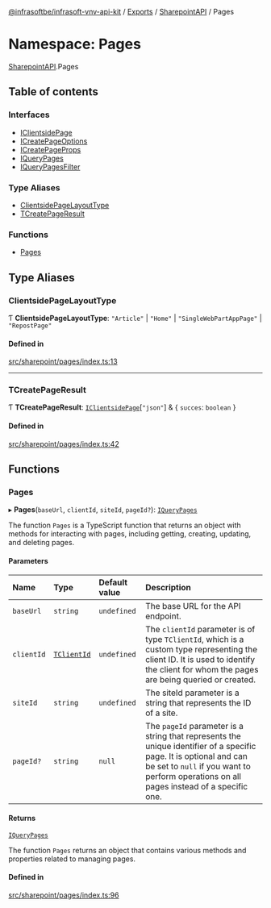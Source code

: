 [@infrasoftbe/infrasoft-vnv-api-kit](../README.md) / [Exports](../modules.md) / [SharepointAPI](SharepointAPI.md) / Pages

# Namespace: Pages

[SharepointAPI](SharepointAPI.md).Pages

## Table of contents

### Interfaces

- [IClientsidePage](../interfaces/SharepointAPI.Pages.IClientsidePage.md)
- [ICreatePageOptions](../interfaces/SharepointAPI.Pages.ICreatePageOptions.md)
- [ICreatePageProps](../interfaces/SharepointAPI.Pages.ICreatePageProps.md)
- [IQueryPages](../interfaces/SharepointAPI.Pages.IQueryPages.md)
- [IQueryPagesFilter](../interfaces/SharepointAPI.Pages.IQueryPagesFilter.md)

### Type Aliases

- [ClientsidePageLayoutType](SharepointAPI.Pages.md#clientsidepagelayouttype)
- [TCreatePageResult](SharepointAPI.Pages.md#tcreatepageresult)

### Functions

- [Pages](SharepointAPI.Pages.md#pages)

## Type Aliases

### ClientsidePageLayoutType

Ƭ **ClientsidePageLayoutType**: ``"Article"`` \| ``"Home"`` \| ``"SingleWebPartAppPage"`` \| ``"RepostPage"``

#### Defined in

[src/sharepoint/pages/index.ts:13](https://github.com/infrasoftbe/Infrasoft-vnv-api-kit/blob/783d42b/src/sharepoint/pages/index.ts#L13)

___

### TCreatePageResult

Ƭ **TCreatePageResult**: [`IClientsidePage`](../interfaces/SharepointAPI.Pages.IClientsidePage.md)[``"json"``] & \{ `succes`: `boolean`  }

#### Defined in

[src/sharepoint/pages/index.ts:42](https://github.com/infrasoftbe/Infrasoft-vnv-api-kit/blob/783d42b/src/sharepoint/pages/index.ts#L42)

## Functions

### Pages

▸ **Pages**(`baseUrl`, `clientId`, `siteId`, `pageId?`): [`IQueryPages`](../interfaces/SharepointAPI.Pages.IQueryPages.md)

The function `Pages` is a TypeScript function that returns an object with methods for interacting
with pages, including getting, creating, updating, and deleting pages.

#### Parameters

| Name | Type | Default value | Description |
| :------ | :------ | :------ | :------ |
| `baseUrl` | `string` | `undefined` | The base URL for the API endpoint. |
| `clientId` | [`TClientId`](SharepointAPI.Sites.md#tclientid) | `undefined` | The `clientId` parameter is of type `TClientId`, which is a custom type representing the client ID. It is used to identify the client for whom the pages are being queried or created. |
| `siteId` | `string` | `undefined` | The siteId parameter is a string that represents the ID of a site. |
| `pageId?` | `string` | `null` | The `pageId` parameter is a string that represents the unique identifier of a specific page. It is optional and can be set to `null` if you want to perform operations on all pages instead of a specific one. |

#### Returns

[`IQueryPages`](../interfaces/SharepointAPI.Pages.IQueryPages.md)

The function `Pages` returns an object that contains various methods and properties related
to managing pages.

#### Defined in

[src/sharepoint/pages/index.ts:96](https://github.com/infrasoftbe/Infrasoft-vnv-api-kit/blob/783d42b/src/sharepoint/pages/index.ts#L96)
